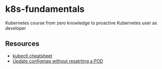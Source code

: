 # k8s-fundamentals

Kubernetes course from zero knowledge to proactive Kubernetes user as developer

## Resources

* [kubectl cheatsheet](https://kubernetes.io/docs/reference/kubectl/cheatsheet/)
* [Update configmap without resatrting a POD](https://faun.pub/update-configmap-without-restarting-pod-56801dce3388)
